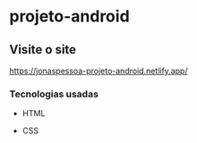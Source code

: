 # projeto-android

## Visite o site
https://jonaspessoa-projeto-android.netlify.app/

### Tecnologias usadas

- HTML

- CSS



